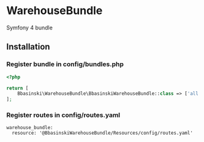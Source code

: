 WarehouseBundle
===============
Symfony 4 bundle

Installation
------------
### Register bundle in config/bundles.php
```php
<?php

return [
    Bbasinski\WarehouseBundle\BbasinskiWarehouseBundle::class => ['all' => true]
];
```

### Register routes in config/routes.yaml
```
warehouse_bundle:
  resource: '@BbasinskiWarehouseBundle/Resources/config/routes.yaml'
```
